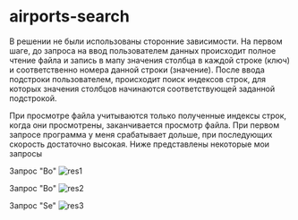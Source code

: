 # airports-search

В решении не были использованы сторонние зависимости. На первом шаге, до запроса на ввод пользователем данных происходит полное чтение файла и запись в мапу
значения столбца в каждой строке (ключ) и соответственно номера данной строки (значение). После ввода подстроки пользователем, происходит поиск индексов строк, 
для которых значения столбцов начинаются соответствующей заданной подстрокой. 

При просмотре файла учитываются только полученные индексы строк, когда они просмотрены, заканчивается просмотр файла. При первом запросе программа у меня срабатывает дольше, при последующих скорость достаточно высокая. Ниже представлены некоторые мои запросы

Запрос "Bo"
![res1](https://user-images.githubusercontent.com/70659948/225335604-2103227a-3167-4fee-b3e0-6018d3af075c.JPG)

Запрос "Bo"
![res2](https://user-images.githubusercontent.com/70659948/225335678-90da4c6b-f628-41f6-902d-db85ee5c7833.JPG)

Запрос "Se"
![res3](https://user-images.githubusercontent.com/70659948/225335705-98102651-fdb4-4897-bc0c-3feaeef5ddae.JPG)

